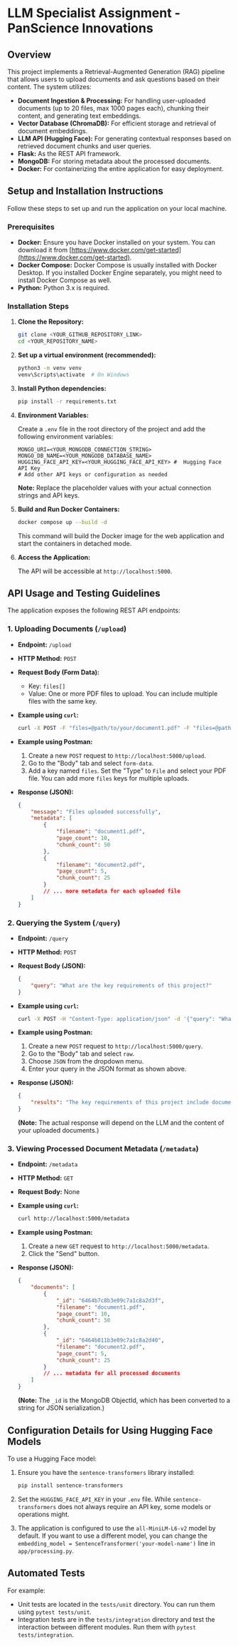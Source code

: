 # LLM Specialist Assignment - PanScience Innovations

## Overview

This project implements a Retrieval-Augmented Generation (RAG) pipeline that allows users to upload documents and ask questions based on their content. The system utilizes:

* **Document Ingestion & Processing:** For handling user-uploaded documents (up to 20 files, max 1000 pages each), chunking their content, and generating text embeddings.
* **Vector Database (ChromaDB):** For efficient storage and retrieval of document embeddings.
* **LLM API (Hugging Face):** For generating contextual responses based on retrieved document chunks and user queries.
* **Flask:** As the REST API framework.
* **MongoDB:** For storing metadata about the processed documents.
* **Docker:** For containerizing the entire application for easy deployment.

## Setup and Installation Instructions

Follow these steps to set up and run the application on your local machine.

### Prerequisites

* **Docker:** Ensure you have Docker installed on your system. You can download it from [https://www.docker.com/get-started](https://www.docker.com/get-started).
* **Docker Compose:** Docker Compose is usually installed with Docker Desktop. If you installed Docker Engine separately, you might need to install Docker Compose as well.
* **Python:** Python 3.x is required.

### Installation Steps

1.  **Clone the Repository:**

    ```bash
    git clone <YOUR_GITHUB_REPOSITORY_LINK>
    cd <YOUR_REPOSITORY_NAME>
    ```

2.  **Set up a virtual environment (recommended):**
    ```bash
    python3 -m venv venv
    venv\Scripts\activate  # On Windows
    ```

3.  **Install Python dependencies:**

    ```bash
    pip install -r requirements.txt
    ```

4.  **Environment Variables:**

    Create a `.env` file in the root directory of the project and add the following environment variables:

    ```env
    MONGO_URI=<YOUR_MONGODB_CONNECTION_STRING>
    MONGO_DB_NAME=<YOUR_MONGODB_DATABASE_NAME>
    HUGGING_FACE_API_KEY=<YOUR_HUGGING_FACE_API_KEY> #  Hugging Face API Key
    # Add other API keys or configuration as needed
    ```

    **Note:** Replace the placeholder values with your actual connection strings and API keys.

5.  **Build and Run Docker Containers:**

    ```bash
    docker compose up --build -d
    ```

    This command will build the Docker image for the web application and start the containers in detached mode.

6.  **Access the Application:**

    The API will be accessible at `http://localhost:5000`.

## API Usage and Testing Guidelines

The application exposes the following REST API endpoints:

### 1. Uploading Documents (`/upload`)

* **Endpoint:** `/upload`
* **HTTP Method:** `POST`
* **Request Body (Form Data):**
    * Key: `files[]`
    * Value: One or more PDF files to upload. You can include multiple files with the same key.
* **Example using `curl`:**

    ```bash
    curl -X POST -F "files=@path/to/your/document1.pdf" -F "files=@path/to/your/document2.pdf" http://localhost:5000/upload
    ```

* **Example using Postman:**

    1.  Create a new `POST` request to `http://localhost:5000/upload`.
    2.  Go to the "Body" tab and select `form-data`.
    3.  Add a key named `files`. Set the "Type" to `File` and select your PDF file. You can add more `files` keys for multiple uploads.
* **Response (JSON):**

    ```json
    {
        "message": "Files uploaded successfully",
        "metadata": [
            {
                "filename": "document1.pdf",
                "page_count": 10,
                "chunk_count": 50
            },
            {
                "filename": "document2.pdf",
                "page_count": 5,
                "chunk_count": 25
            }
            // ... more metadata for each uploaded file
        ]
    }
    ```

### 2. Querying the System (`/query`)

* **Endpoint:** `/query`
* **HTTP Method:** `POST`
* **Request Body (JSON):**

    ```json
    {
        "query": "What are the key requirements of this project?"
    }
    ```

* **Example using `curl`:**

    ```bash
    curl -X POST -H "Content-Type: application/json" -d '{"query": "What are the key requirements of this project?"}' http://localhost:5000/query
    ```

* **Example using Postman:**

    1.  Create a new `POST` request to `http://localhost:5000/query`.
    2.  Go to the "Body" tab and select `raw`.
    3.  Choose `JSON` from the dropdown menu.
    4.  Enter your query in the JSON format as shown above.
* **Response (JSON):**

    ```json
    {
        "results": "The key requirements of this project include document ingestion and processing, implementing a Retrieval-Augmented Generation (RAG) pipeline, building a REST API with specific endpoints, and containerizing the application using Docker for deployment."
    }
    ```

    **(Note:** The actual response will depend on the LLM and the content of your uploaded documents.)

### 3. Viewing Processed Document Metadata (`/metadata`)

* **Endpoint:** `/metadata`
* **HTTP Method:** `GET`
* **Request Body:** None
* **Example using `curl`:**

    ```bash
    curl http://localhost:5000/metadata
    ```

* **Example using Postman:**

    1.  Create a new `GET` request to `http://localhost:5000/metadata`.
    2.  Click the "Send" button.
* **Response (JSON):**

    ```json
    {
        "documents": [
            {
                "_id": "6464b7c8b3e09c7a1c8a2d3f",
                "filename": "document1.pdf",
                "page_count": 10,
                "chunk_count": 50
            },
            {
                "_id": "6464b811b3e09c7a1c8a2d40",
                "filename": "document2.pdf",
                "page_count": 5,
                "chunk_count": 25
            }
            // ... metadata for all processed documents
        ]
    }
    ```

    **(Note:** The `_id` is the MongoDB ObjectId, which has been converted to a string for JSON serialization.)

## Configuration Details for Using Hugging Face Models

To use a Hugging Face model:

1.  Ensure you have the `sentence-transformers` library installed:
    ```bash
    pip install sentence-transformers
    ```

2.  Set the `HUGGING_FACE_API_KEY` in your `.env` file.  While `sentence-transformers`  does not always require an API key, some models or operations might.

3.  The application is configured to use the `all-MiniLM-L6-v2` model by default.  If you want to use a different model, you can change the  `embedding_model = SentenceTransformer('your-model-name')`  line in  `app/processing.py`.

## Automated Tests


For example:

* Unit tests are located in the `tests/unit` directory. You can run them using `pytest tests/unit`.
* Integration tests are in the `tests/integration` directory and test the interaction between different modules. Run them with `pytest tests/integration`.

